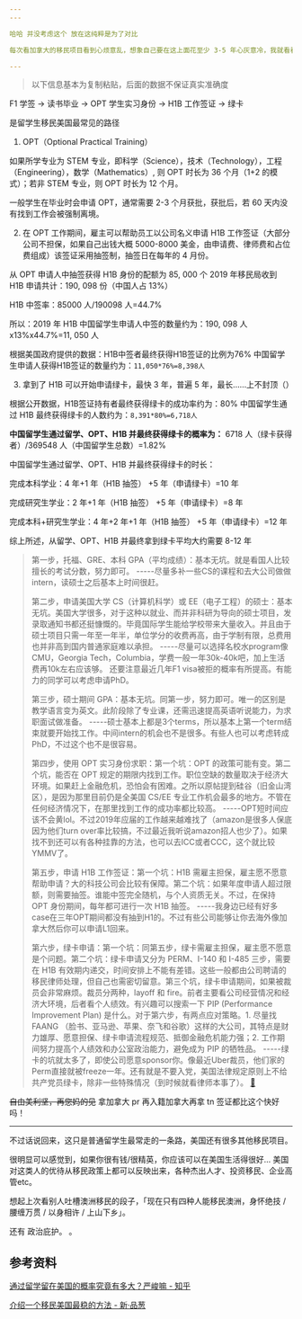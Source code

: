 ```yaml
---
---

哈哈 并没考虑这个 放在这纯粹是为了对比

每次看加拿大的移民项目看到心烦意乱，想象自己要在这上面花至少 3-5 年心灰意冷，我就看看美国/欧陆的移民项目，对比一下瞬间觉得加拿大简直是和蔼可亲简单新手难度。

---
```

>以下信息基本为复制粘贴，后面的数据不保证真实准确度

F1 学签 -> 读书毕业 -> OPT 学生实习身份 -> H1B 工作签证 -> 绿卡

是留学生移民美国最常见的路径
 
1. OPT（Optional Practical Training）

如果所学专业为 STEM 专业，即科学（Science），技术（Technology），工程（Engineering），数学（Mathematics）, 则 OPT 时长为 36 个月（1+2 的模式）；若非 STEM 专业，则 OPT 时长为 12 个月。

一般学生在毕业时会申请 OPT，通常需要 2-3 个月获批，获批后，若 60 天内没有找到工作会被强制离境。

2. 在 OPT 工作期间，雇主可以帮助员工以公司名义申请 H1B 工作签证（大部分公司不担保，如果自己出钱大概 5000-8000 美金，由申请费、律师费和占位费组成）该签证采用抽签制，抽签日在每年的 4 月份。

从 OPT 申请人中抽签获得 H1B 身份的配额为 85, 000 个 2019 年移民局收到 H1B 申请共计：190, 098 份（中国人占 13%）

H1B 中签率：85000 人/190098 人=44.7%

所以：2019 年 H1B 中国留学生申请人中签的数量约为：190, 098 人 x13%x44.7%=11, 050 人

根据美国政府提供的数据：H1B中签者最终获得H1B签证的比例为76%
中国留学生申请人获得H1B签证的数量约为：`11,050*76%=8,398人`

3. 拿到了 H1B 可以开始申请绿卡，最快 3 年，普遍 5 年，最长……上不封顶（）

根据公开数据，H1B签证持有者最终获得绿卡的成功率约为：80%
中国留学生通过 H1B 最终获得绿卡的人数约为：`8,391*80%=6,718人`


**中国留学生通过留学、OPT、H1B 并最终获得绿卡的概率为：** 6718 人（绿卡获得者）/369548 人（中国留学生总数）=1.82%

中国留学生通过留学、OPT、H1B 并最终获得绿卡的时长：

完成本科学业：4 年+1 年（H1B 抽签） +5 年（申请绿卡）=10 年

完成研究生学业：2 年+1 年（H1B 抽签） +5 年（申请绿卡）=8 年

完成本科+研究生学业：4 年+2 年+1 年（H1B 抽签） +5 年（申请绿卡）=12 年

综上所述，从留学、OPT、H1B 并最终拿到绿卡平均大约需要 8-12 年


>第一步，托福、GRE、本科 GPA（平均成绩）：基本无坑。就是看国人比较擅长的考试分数，努力即可。
-----尽量多补一些CS的课程和去大公司做做intern，读硕士之后基本上时间很赶。
> 
> 第二步，申请美国大学 CS（计算机科学）或 EE（电子工程）的硕士：基本无坑。美国大学很多，对于这种以就业、而并非科研为导向的硕士项目，发录取通知书都还挺慷慨的。毕竟国际学生能给学校带来大量收入。并且由于硕士项目只需一年至一年半，单位学分的收费再高，由于学制有限，总费用也并非高到国内普通家庭难以承担。
> -----尽量可以选择名校水program像CMU，Georgia Tech，Columbia，学费一般一年30k-40k吧，加上生活费再10k左右应该够。 还要注意最近几年F1 visa被拒的概率有所提高。有能力的同学可以考虑申请PhD。
> 
> 第三步，硕士期间 GPA：基本无坑。同第一步，努力即可。唯一的区别是教学语言变为英文。此阶段除了专业课，还需迅速提高英语听说能力，为求职面试做准备。
> -----硕士基本上都是3个terms，所以基本上第一个term结束就要开始找工作。中间intern的机会也不是很多。有些人也可以考虑转成PhD，不过这个也不是很容易。
> 
> 第四步，使用 OPT 实习身份求职：第一个坑：OPT 的政策可能有变。第二个坑，能否在 OPT 规定的期限内找到工作。职位空缺的数量取决于经济大环境。如果赶上金融危机，恐怕会有困难。之所以原帖提到硅谷（旧金山湾区），是因为那里目前仍是全美国 CS/EE 专业工作机会最多的地方。不管在任何经济情况下，在那里找到工作的成功率都比较高。
> -----OPT短时间应该不会黄lol。不过2019年应届的工作越来越难找了（amazon是很多人保底因为他们turn over率比较搞，不过最近我听说amazon招人也少了）。如果找不到还可以有各种挂靠的方法，也可以去ICC或者CCC，这个就比较YMMV了。
> 
> 第五步，申请 H1B 工作签证：第一个坑：H1B 需雇主担保，雇主愿不愿意帮助申请？大的科技公司会比较有保障。第二个坑：如果年度申请人超过限额，则需要抽签。谁能中签完全随机，与个人资质无关。不过，在保持 OPT 身份期间，每年都可进行一次 H1B 抽签。
> -----我身边已经有好多case在三年OPT期间都没有抽到H1的。不过有些公司能够让你去海外像加拿大然后你可以申请L1回来。
> 
> 第六步，绿卡申请：第一个坑：同第五步，绿卡需雇主担保，雇主愿不愿意是个问题。第二个坑：绿卡申请又分为 PERM、I-140 和 I-485 三步，需要在 H1B 有效期内递交，时间安排上不能有差错。这些一般都由公司聘请的移民律师处理，但自己也需密切留意。第三个坑，绿卡申请期间，如果被裁员会非常麻烦。裁员分两种，layoff 和 fire。前者主要看公司经营情况和经济大环境，后者看个人绩效。有兴趣可以搜索一下 PIP (Performance Improvement Plan) 是什么。对于第六步，有两点应对策略。1. 尽量找 FAANG （脸书、亚马逊、苹果、奈飞和谷歌）这样的大公司，其特点是财力雄厚、愿意担保、绿卡申请流程规范、抵御金融危机能力强；2. 工作期间努力提高个人绩效和办公室政治能力，避免成为 PIP 的牺牲品。
> -----绿卡的坑就太多了，即使公司愿意sponsor你。像最近Uber裁员，他们家的Perm直接就被freeze一年。还有就是不要入党，美国法律规定原则上不给共产党员绿卡，除非一些特殊情况（到时候就看律师本事了）。 [🔗](https://pincong.rocks/article/7421)

~~自由美利坚，再您妈的见~~ 拿加拿大 pr 再入籍加拿大再拿 tn 签证都比这个快好吗！

---

不过话说回来，这只是普通留学生最常走的一条路，美国还有很多其他移民项目。

很明显可以感觉到，如果你很有钱/很精英，你应该可以在美国生活得很好... 美国对这类人的优待从移民政策上都可以反映出来，各种杰出人才、投资移民、企业高管etc。

想起上次看别人吐槽澳洲移民的段子，「现在只有四种人能移民澳洲，身怀绝技 / 腰缠万贯 / 以身相许 / 上山下乡」。

还有 政治庇护。 。 

## 参考资料

[通过留学留在美国的概率究竟有多大？严峻嘛 - 知乎](https://zhuanlan.zhihu.com/p/354312617)

[介绍一个移民美国最稳的方法 - 新·品葱](https://pincong.rocks/article/7421)

